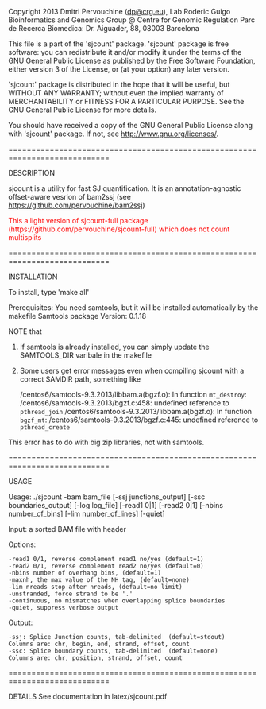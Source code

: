 Copyright 2013 Dmitri Pervouchine (dp@crg.eu), Lab Roderic Guigo 
Bioinformatics and Genomics Group @ Centre for Genomic Regulation 
Parc de Recerca Biomedica: Dr. Aiguader, 88, 08003 Barcelona

This file is a part of the 'sjcount' package. 
'sjcount' package is free software: you can redistribute it and/or modify
it under the terms of the GNU General Public License as published by
the Free Software Foundation, either version 3 of the License, or
(at your option) any later version.

'sjcount' package is distributed in the hope that it will be useful,
but WITHOUT ANY WARRANTY; without even the implied warranty of
MERCHANTABILITY or FITNESS FOR A PARTICULAR PURPOSE.  See the
GNU General Public License for more details.

You should have received a copy of the GNU General Public License 
along with 'sjcount' package.  If not, see <http://www.gnu.org/licenses/>.

============================================================================

DESCRIPTION

sjcount is a utility for fast SJ quantification. It is an annotation-agnostic offset-aware vesrion of bam2ssj (see https://github.com/pervouchine/bam2ssj)

<span style="color: red"> 
This a light version of sjcount-full package (https://github.com/pervouchine/sjcount-full) which does not count multisplits
</span>

============================================================================

INSTALLATION

To install, type 'make all'

Prerequisites:
	You need samtools, but it will be installed automatically by the makefile
	Samtools package Version: 0.1.18

NOTE that

1.	If samtools is already installed, you can simply update the SAMTOOLS_DIR varibale in the makefile

2.	Some users get error messages even when compiling sjcount with a correct SAMDIR path, something like

	/centos6/samtools-9.3.2013/libbam.a(bgzf.o): In function `mt_destroy`:
	/centos6/samtools-9.3.2013/bgzf.c:458: undefined reference to `pthread_join`
	/centos6/samtools-9.3.2013/libbam.a(bgzf.o): In function `bgzf_mt`:
	/centos6/samtools-9.3.2013/bgzf.c:445: undefined reference to `pthread_create`

This error has to do with big zip libraries, not with samtools.

============================================================================

USAGE


Usage: ./sjcount -bam bam_file [-ssj junctions_output] [-ssc boundaries_output] [-log log_file] [-read1 0|1] [-read2 0|1] [-nbins number_of_bins] [-lim number_of_lines] [-quiet]

Input:  a sorted BAM file with header

Options:

	-read1 0/1, reverse complement read1 no/yes (default=1)
	-read2 0/1, reverse complement read2 no/yes (default=0)
	-nbins number of overhang bins, (default=1)
	-maxnh, the max value of the NH tag, (default=none)
	-lim nreads stop after nreads, (default=no limit)
	-unstranded, force strand to be '.'
	-continuous, no mismatches when overlapping splice boundaries
	-quiet, suppress verbose output

Output:

	-ssj: Splice Junction counts, tab-delimited  (default=stdout)
	Columns are: chr, begin, end, strand, offset, count
	-ssc: Splice boundary counts, tab-delimited  (default=none)
	Columns are: chr, position, strand, offset, count

============================================================================

DETAILS
	See documentation in latex/sjcount.pdf
